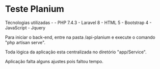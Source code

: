 # Teste Planium

Técnologias utilizadas -
    - PHP 7.4.3
    - Laravel 8
    - HTML 5
    - Bootstrap 4
    - JavaScript
    - Jquery

Para iniciar o back-end, entre na pasta /api-planium e execute o comando "php artisan serve".

Toda lógica da aplicação esta centralizada no diretório "app/Service".

Aplicação falta alguns ajustes pois faltou tempo.


